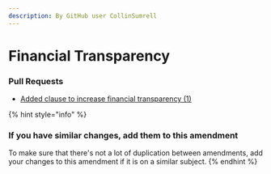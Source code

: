 ```yaml
---
description: By GitHub user CollinSumrell
---
```


# Financial Transparency

### Pull Requests

* [Added clause to increase financial transparency \(1\)](https://github.com/tsadiscord/bylaw-amendments/pull/1)

{% hint style="info" %}
### If you have similar changes, add them to this amendment

To make sure that there's not a lot of duplication between amendments, add your changes to this amendment if it is on a similar subject.
{% endhint %}



